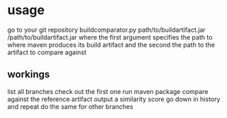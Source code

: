 # usage 
go to your git repository
buildcomparator.py path/to/buildartifact.jar /path/to/buildartifact.jar
where the first argument specifies the path to where maven produces its build artifact and the second the path to the artifact to compare against

## workings

list all branches
check out the first one
    run maven package
    compare against the reference artifact
    output a similarity score
    go down in history and repeat
do the same for other branches
